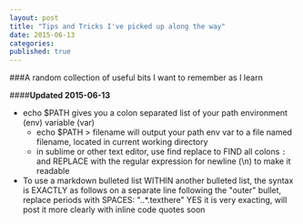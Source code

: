 ```yaml
---
layout: post
title: "Tips and Tricks I've picked up along the way"
date: 2015-06-13
categories: 
published: true
---
```


###A random collection of useful bits I want to remember as I learn

####**Updated 2015-06-13**

* echo $PATH gives you a colon separated list of your path environment (env) variable (var)
  * echo $PATH > filename will output your path env var to a file named filename, located in current working directory
  * in sublime or other text editor, use find replace to FIND all colons `:` and REPLACE with the regular expression for newline (\n) to make it readable
* To use a markdown bulleted list WITHIN another bulleted list, the syntax is EXACTLY as follows on a separate line following the "outer" bullet, replace periods with SPACES: "..*.texthere" YES it is very exacting, will post it more clearly with inline code quotes soon